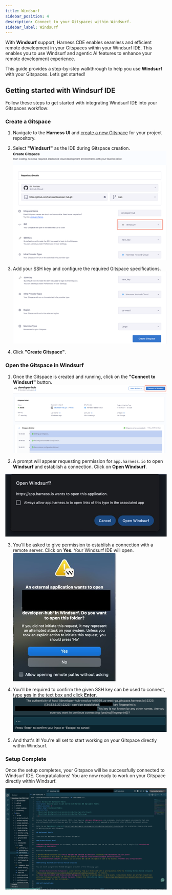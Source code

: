 ```yaml
---
title: Windsurf
sidebar_position: 4
description: Connect to your Gitspaces within Windsurf.
sidebar_label: Windsurf
---
```


With **Windsurf** support, Harness CDE enables seamless and efficient remote development in your Gitspaces within your Windsurf IDE. This enables you to use Windsurf and agentic AI features to enhance your remote development experience.

This guide provides a step-by-step walkthrough to help you use **Windsurf** with your Gitspaces. Let’s get started!

## Getting started with Windsurf IDE
Follow these steps to get started with integrating Windsurf IDE into your Gitspaces workflow:  
### Create a Gitspace
1. Navigate to the **Harness UI** and [create a new Gitspace](/docs/cloud-development-environments/introduction/quickstart-tutorial.md) for your project repository.
2. Select **"Windsurf"** as the IDE during Gitspace creation.
![](./static/windsurf-1.png)

3. Add your SSH key and configure the required Gitspace specifications.
![](./static/windsurf-2.png)

4. Click **"Create Gitspace"**.

### Open the Gitspace in Windsurf 
1. Once the Gitspace is created and running, click on the **"Connect to Windsurf"** button.
![](./static/windsurf-connect.png)

2. A prompt will appear requesting permission for `app.harness.io` to open **Windsurf** and establish a connection. Click on **Open Windsurf**. 

![](./static/windsurf-prompt-1.jpg)

3. You'll be asked to give permission to establish a connection with a remote server. Click on **Yes**. Your Windsurf IDE will open. 
![](./static/windsurf-prompt-2.jpg)

4. You'll be required to confirm the given SSH key can be used to connect, type **yes** in the text box and click **Enter**. 
![](./static/windsurf-4.png)

5. And that's it! You're all set to start working on your Gitspace directly within Windsurf.

### Setup Complete
Once the setup completes, your Gitspace will be successfully connected to Windsurf IDE. Congratulations! You are now ready to work on your Gitspace directly within Windsurf.

![](./static/windsurf-setup.png)

